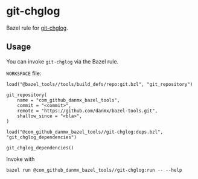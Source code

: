# git-chglog

Bazel rule for [git-chglog](https://github.com/git-chglog/git-chglog).

## Usage

You can invoke `git-chglog` via the Bazel rule.

`WORKSPACE` file:

```bzl
load("@bazel_tools//tools/build_defs/repo:git.bzl", "git_repository")

git_repository(
    name = "com_github_danmx_bazel_tools",
    commit = "<commit>",
    remote = "https://github.com/danmx/bazel-tools.git",
    shallow_since = "<bla>",
)

load("@com_github_danmx_bazel_tools//git-chglog:deps.bzl", "git_chglog_dependencies")

git_chglog_dependencies()
```

Invoke with

```console
bazel run @com_github_danmx_bazel_tools//git-chglog:run -- --help
```
